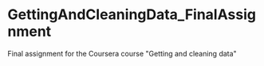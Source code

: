 # GettingAndCleaningData_FinalAssignment
Final assignment for the Coursera course "Getting and cleaning data"
